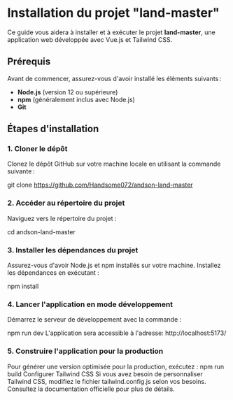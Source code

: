 # Installation du projet "land-master"

Ce guide vous aidera à installer et à exécuter le projet **land-master**, une application web développée avec Vue.js et Tailwind CSS.

## Prérequis

Avant de commencer, assurez-vous d'avoir installé les éléments suivants :

- **Node.js** (version 12 ou supérieure)
- **npm** (généralement inclus avec Node.js)
- **Git**

## Étapes d'installation

### 1. Cloner le dépôt

Clonez le dépôt GitHub sur votre machine locale en utilisant la commande suivante :

git clone https://github.com/Handsome072/andson-land-master

### 2. Accéder au répertoire du projet

Naviguez vers le répertoire du projet :

cd andson-land-master

### 3. Installer les dépendances du projet

Assurez-vous d'avoir Node.js et npm installés sur votre machine.
Installez les dépendances en exécutant :

npm install


### 4. Lancer l'application en mode développement

Démarrez le serveur de développement avec la commande :

npm run dev
L'application sera accessible à l'adresse: http://localhost:5173/

### 5. Construire l'application pour la production

Pour générer une version optimisée pour la production, exécutez :
npm run build
Configurer Tailwind CSS
Si vous avez besoin de personnaliser Tailwind CSS, modifiez le fichier tailwind.config.js selon vos besoins. Consultez la documentation officielle pour plus de détails.